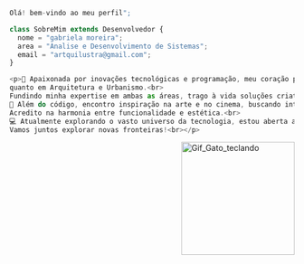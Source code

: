 ```js
Olá! bem-vindo ao meu perfil";

class SobreMim extends Desenvolvedor {
  nome = "gabriela moreira";
  area = "Analise e Desenvolvimento de Sistemas";
  email = "artquilustra@gmail.com";
}

<p>🚀 Apaixonada por inovações tecnológicas e programação, meu coração pulsa tanto por Anlise e Desenvolvimento de Sistemas
quanto em Arquitetura e Urbanismo.<br>
Fundindo minha expertise em ambas as áreas, trago à vida soluções criativas e eficientes.<br>
🎨 Além do código, encontro inspiração na arte e no cinema, buscando integrar essas influências em cada linha de código e projeto.
Acredito na harmonia entre funcionalidade e estética.<br>
💻 Atualmente explorando o vasto universo da tecnologia, estou aberta a colaborações e ansiosa para conectar com outros entusiastas.
Vamos juntos explorar novas fronteiras!<br></p>


```
<img src="https://user-images.githubusercontent.com/74029212/127240963-4921a6aa-a682-4868-9ce5-a9ca6936c8fc.gif" alt="Gif_Gato_teclando" min-width="200px" max-width="200px" width="200px" align="right">


